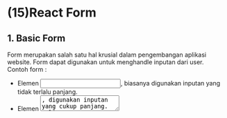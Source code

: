 # (15)React Form

## 1. Basic Form

Form merupakan salah satu hal krusial dalam pengembangan aplikasi website. Form dapat digunakan untuk menghandle inputan dari user.
Contoh form :

- Elemen <input>, biasanya digunakan inputan yang tidak terlalu panjang.
- Elemen <textarea>, digunakan inputan yang cukup panjang.
- Elemen <select>, digunakan untuk inputan yang pilihannya sudah ditentukan.
- Radio button, dimana kita hanya bisa memilih 1 pilihan menggunakan radio button.
- Checkbox, dimana kita bisa memilih lebih dari 1 pilihan menggunakan checkbox.

## 2. Controlled Component

Controlled component merupakan sebuah elemen masukan form yang nilainya dikontrol oleh react. Kita dapat menggabungkan cara menyimpan dan memperbarui state di HTML dan react dengan menggunakan state pada react, kemudian komponen react yang me render sebuah form juga mengontrol apa yang terjadi dalam form tersebut pada masukan pengguna selanjutnya.

- Textarea, di react <textarea> menggunakan atribut value. Dengan cara ini sebuah form yang menggunakan <textarea> dapat dituli dengan cara yang mirip dengan sebuah form yang menggunakan input satu baris.
- Tag Select, di react kita menggunakan atribut value di tag select. Kita bisa memasukkan array ke atribut value yang memungkinkan kita memilih beberapa opsi dalam tag select.

## 3. Uncontrolled Component

Uncontrolled component merupakan alternatif lain dari controlled component dimana data form akan ditangani oleh DOM nya sendiri. Untuk menulis uncontrolled component, kita bisa menggunakan ref untuk mendapatkan nilai form dari DOM.

Atribut defaultValue, atribut value pada elemen form akan menimpa nilai pada DOM, dengan uncontrolled component, kita bisa menggunakan atribut defaultValue alih-alih menggunakan value.

Tag File Input, dalam react sebuah tag file input merupakan uncontrolled component karena nilainya hanya bisa disetel oleh pengguna, bukan oleh kode program.

## 4. Basic Validation

3 alasan mengapa validasi form :

- Mencari input data yang benar dan sesuai format.
- Melindungi akun pengguna.
- Melindungi sistem / aplikasi.

Tipe validasi data formulir :

- Client side validation, dilakukan validasi pada sisi klien (browser). Validasi ini dilakukan agar data input sesuai dengan kebutuhan form sebelum data form dikirimkan ke server.
- Server side validation, dilakukan pada sisi server yang bertuga untuk memvalidasi data kemabli sebelum disimpen ke database.
